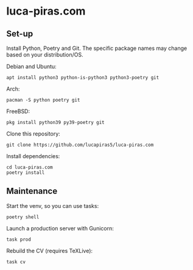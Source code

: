 # luca-piras.com

## Set-up

Install Python, Poetry and Git. The specific package names may change based on your distribution/OS.

Debian and Ubuntu:

```
apt install python3 python-is-python3 python3-poetry git
```

Arch:

```
pacman -S python poetry git
```

FreeBSD:

```
pkg install python39 py39-poetry git
```

Clone this repository:

```
git clone https://github.com/lucapiras5/luca-piras.com
```

Install dependencies:

```
cd luca-piras.com
poetry install
```

## Maintenance

Start the venv, so you can use tasks:

```
poetry shell
```

Launch a production server with Gunicorn:

```
task prod
```

Rebuild the CV (requires TeXLive):

```
task cv
```
